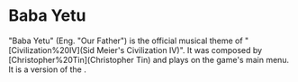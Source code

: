 # Baba Yetu

"Baba Yetu" (Eng. "Our Father") is the official musical theme of "[Civilization%20IV](Sid Meier's Civilization IV)". It was composed by [Christopher%20Tin](Christopher Tin) and plays on the game's main menu. It is a version of the .
